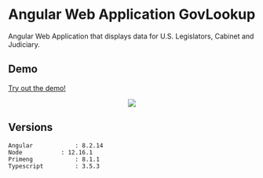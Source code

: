 # Angular Web Application GovLookup 

Angular Web Application that displays data for U.S. Legislators, Cabinet and Judiciary.
 

## Demo
<a href="https://www.govlookup.mobdemo.org" rel="nofollow">Try out the demo!</a>
<p align="center">    
    <img src="http://www.govlookup.mobdemo.org//images//screencapture-govlookup-mobdemo-org.png" />   
 </p>


## Versions
 ```
 Angular			: 8.2.14 
 Node			: 12.16.1
 Primeng			: 8.1.1
 Typescript			: 3.5.3

 ```